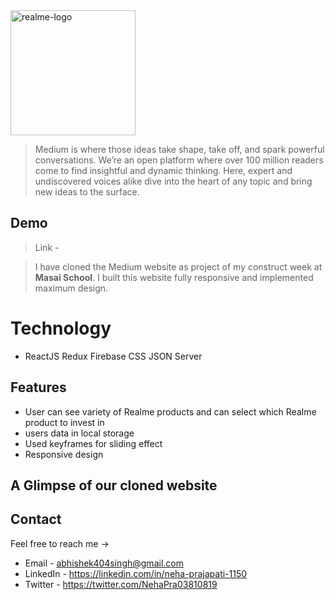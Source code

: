 <img width="200" alt="realme-logo" src="https://miro.medium.com/max/1200/1*jfdwtvU6V6g99q3G7gq7dQ.png">


>  Medium is where those ideas take shape, take off, and spark powerful conversations. We’re an open platform where over 100 million readers come to find insightful and dynamic thinking. Here, expert and undiscovered voices alike dive into the heart of any topic and bring new ideas to the surface.



## Demo

>Link -


 
> I have cloned the Medium website as project of my construct week at **Masai School**.
> I built this website fully responsive and implemented maximum design.
 
  
# Technology


- ReactJS Redux Firebase CSS JSON Server


  
## Features

-  User can see variety of Realme products and can select which Realme product to invest in
-  users data in local storage
-  Used keyframes for sliding effect
-  Responsive design



## A Glimpse of our cloned website



   








  
  
## Contact

Feel free to reach me ->
- Email - <abhishek404singh@gmail.com> 
- LinkedIn - https://linkedin.com/in/neha-prajapati-1150
- Twitter - https://twitter.com/NehaPra03810819
